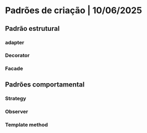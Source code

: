 # Padrões de criação | 10/06/2025

## Padrão estrutural

### adapter

### Decorator

### Facade

## Padrões comportamental

### Strategy

### Observer

### Template method
